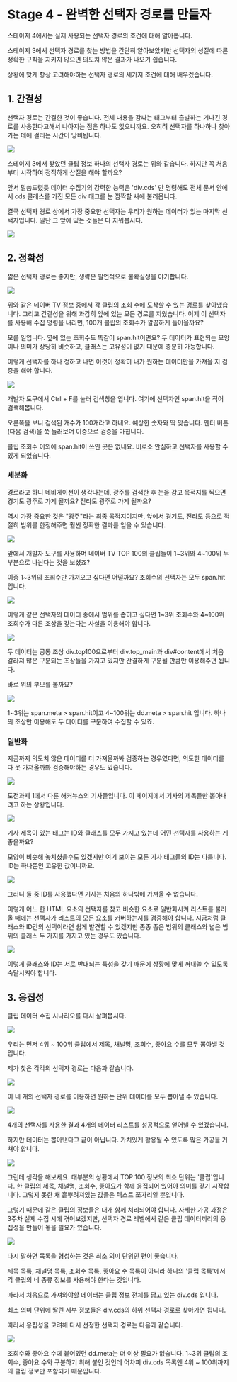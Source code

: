 # Stage 4 - 완벽한 선택자 경로를 만들자

스테이지 4에서는 실제 사용되는 선택자 경로의 조건에 대해 알아봅니다.

스테이지 3에서 선택자 경로를 찾는 방법을 간단히 알아보았지만 선택자의 성질에 따른 정확한 규칙을 지키지 않으면 의도치 않은 결과가 나오기 쉽습니다.

상황에 맞게 항상 고려해야하는 선택자 경로의 세가지 조건에 대해 배우겠습니다.

## 1. 간결성

선택자 경로는 간결한 것이 좋습니다. 전체 내용을 감싸는 태그부터 출발하는 기나긴 경로를 사용한다고해서 나아지는 점은 하나도 없으니까요. 오히려 선택자를 하나하나 찾아가는 데에 걸리는 시간이 낭비됩니다.

![](../.gitbook/assets/image%20%28292%29.png)

스테이지 3에서 찾았던 클립 정보 하나의 선택자 경로는 위와 같습니다. 하지만 꼭 처음부터 시작하여 정직하게 삽질을 해야 할까요? 

앞서 말씀드렸듯 데이터 수집기의 강력한 능력은 'div.cds' 만 명령해도 전체 문서 안에서 cds 클래스를 가진 모든 div 태그를 눈 깜짝할 새에 불러옵니다.

결국 선택자 경로 상에서 가장 중요한 선택자는 우리가 원하는 데이터가 있는 마지막 선택자입니다. 일단 그 앞에 있는 것들은 다 지워봅시다.

![](../.gitbook/assets/image%20%28337%29.png)

## 2. 정확성

짧은 선택자 경로는 좋지만, 생략은 필연적으로 불확실성을 야기합니다.

![](../.gitbook/assets/image%20%28110%29.png)

위와 같은 네이버 TV 정보 중에서 각 클립의 조회 수에 도착할 수 있는 경로를 찾아냈습니다. 그리고 간결성을 위해 과감히 앞에 있는 모든 경로를 지웠습니다. 이제 이 선택자를 사용해 수집 명령을 내리면, 100개 클립의 조회수가 깔끔하게 들어올까요?

모를 일입니다. 옆에 있는 조회수도 똑같이 span.hit이면요? 두 데이터가 표현되는 모양이나 의미가 상당히 비슷하고, 클래스는 고유성이 없기 때문에 충분히 가능합니다.

이렇게 선택자를 하나 정하고 나면 이것이 정확히 내가 원하는 데이터만을 가져올 지 검증을 해야 합니다.

![](../.gitbook/assets/image%20%28107%29.png)

개발자 도구에서 Ctrl + F를 눌러 검색창을 엽니다. 여기에 선택자인 span.hit을 적어 검색해봅니다.

오른쪽을 보니 검색된 개수가 100개라고 하네요. 예상한 숫자와 딱 맞습니다. 엔터 버튼 \(다음 검색\)을 쭉 눌러보며 이중으로 검증을 마칩니다.

클립 조회수 이외에 span.hit이 쓰인 곳은 없네요. 비로소 안심하고 선택자를 사용할 수 있게 되었습니다.



### 세분화

경로라고 하니 네비게이션이 생각나는데, 광주를 검색한 후 눈을 감고 목적지를 찍으면 경기도 광주로 가게 될까요? 전라도 광주로 가게 될까요?

역시 가장 중요한 것은 "광주"라는 최종 목적지이지만, 앞에서 경기도, 전라도 등으로 적절히 범위를 한정해주면 훨씬 정확한 결과를 얻을 수 있습니다.



![](../.gitbook/assets/image%20%2816%29.png)

앞에서 개발자 도구를 사용하며 네이버 TV TOP 100의 클립들이 1~3위와 4~100위 두 부분으로 나뉜다는 것을 보셨죠?

이중 1~3위의 조회수만 가져오고 싶다면 어떨까요? 조회수의 선택자는 모두 span.hit입니다.

![](../.gitbook/assets/image%20%2871%29.png)

이렇게 같은 선택자의 데이터 중에서 범위를 좁히고 싶다면 1~3위 조회수와 4~100위 조회수가 다른 조상을 갖는다는 사실을 이용해야 합니다.

![](../.gitbook/assets/image%20%28350%29.png)

두 데이터는 공통 조상 div.top100으로부터 div.top\_main과 div\#content에서 처음 갈라져 많은 구분되는 조상들을 가지고 있지만 간결하게 구분될 만큼만 이용해주면 됩니다.

바로 위의 부모를 볼까요?

![](../.gitbook/assets/image%20%28330%29.png)

1~3위는 span.meta &gt; span.hit이고 4~100위는 dd.meta &gt; span.hit 입니다. 하나의 조상만 이용해도 두 데이터를 구분하여 수집할 수 있죠.



### 일반화

지금까지 의도치 않은 데이터를 더 가져올까봐 검증하는 경우였다면, 의도한 데이터를 다 못 가져올까봐 검증해야하는 경우도 있습니다.

![](../.gitbook/assets/image%20%2858%29.png)

도전과제 1에서 다룬 해커뉴스의 기사들입니다. 이 페이지에서 기사의 제목들만 뽑아내려고 하는 상황입니다.

![](../.gitbook/assets/image%20%28329%29.png)

기사 제목이 있는 태그는 ID와 클래스를 모두 가지고 있는데 어떤 선택자를 사용하는 게 좋을까요?

모양이 비슷해 놓치셨을수도 있겠지만 여기 보이는 모든 기사 태그들의 ID는 다릅니다. ID는 하나뿐인 고유한 값이니까요.

![](../.gitbook/assets/image%20%2849%29.png)

그러니 둘 중 ID를 사용했다면 기사는 처음의 하나밖에 가져올 수 없습니다.

이렇게 어느 한 HTML 요소의 선택자를 찾고 비슷한 요소로 일반화시켜 리스트를 불러올 때에는 선택자가 리스트의 모든 요소를 커버하는지를 검증해야 합니다. 지금처럼 클래스와 ID간의 선택이라면 쉽게 발견할 수 있겠지만 종종 좁은 범위의 클래스와 넓은 범위의 클래스 두 가지를 가지고 있는 경우도 있습니다.



![](../.gitbook/assets/image%20%28172%29.png)

이렇게 클래스와 ID는 서로 반대되는 특성을 갖기 때문에 상황에 맞게 꺼내쓸 수 있도록 숙달시켜야 합니다.



## 3. 응집성

클립 데이터 수집 시나리오를 다시 살펴봅시다.

![](../.gitbook/assets/image%20%28324%29.png)

우리는 먼저 4위 ~ 100위 클립에서 제목, 채널명, 조회수, 좋아요 수를 모두 뽑아낼 것입니다.

제가 찾은 각각의 선택자 경로는 다음과 같습니다.

![](../.gitbook/assets/image%20%28260%29.png)

이 네 개의 선택자 경로를 이용하면 원하는 단위 데이터를 모두 뽑아낼 수 있습니다.



![](../.gitbook/assets/image%20%28166%29.png)

4개의 선택자를 사용한 결과 4개의 데이터 리스트를 성공적으로 얻어낼 수 있겠습니다.

하지만 데이터는 뽑아낸다고 끝이 아닙니다. 가치있게 활용될 수 있도록 많은 가공을 거쳐야 합니다.



![](../.gitbook/assets/image%20%2894%29.png)

그런데 생각을 해보세요. 대부분의 상황에서 TOP 100 정보의 최소 단위는 '클립'입니다. 한 클립의 제목, 채널명, 조회수, 좋아요가 함께 응집되어 있어야 의미를 갖기 시작합니다. 그렇지 못한 채 흩뿌려져있는 값들은 텍스트 쪼가리일 뿐입니다.

그렇기 때문에 같은 클립의 정보들은 대개 함께 처리되어야 합니다. 자세한 가공 과정은 3주차 실제 수집 시에 겪어보겠지만, 선택자 경로 레벨에서 같은 클립 데이터끼리의 응집성을 만들어 놓을 필요가 있습니다.



![](../.gitbook/assets/image%20%28241%29.png)

다시 말하면 목록을 형성하는 것은 최소 의미 단위인 편이 좋습니다.

제목 목록, 채널명 목록, 조회수 목록, 좋아요 수 목록이 아니라 하나의 '클립 목록'에서 각 클립의 네 종류 정보를 사용해야 한다는 것입니다.

따라서 처음으로 가져와야할 데이터는 클립 정보 전체를 담고 있는 div.cds 입니다.

최소 의미 단위에 딸린 세부 정보들은 div.cds의 하위 선택자 경로로 찾아가면 됩니다.

따라서 응집성을 고려해 다시 선정한 선택자 경로는 다음과 같습니다.

![](../.gitbook/assets/image%20%28234%29.png)

조회수와 좋아요 수에 붙어있던 dd.meta는 더 이상 필요가 없습니다. 1~3위 클립의 조회수, 좋아요 수와 구분하기 위해 붙인 것인데 어차피 div.cds 목록엔 4위 ~ 100위까지의 클립 정보만 포함되기 때문입니다.

